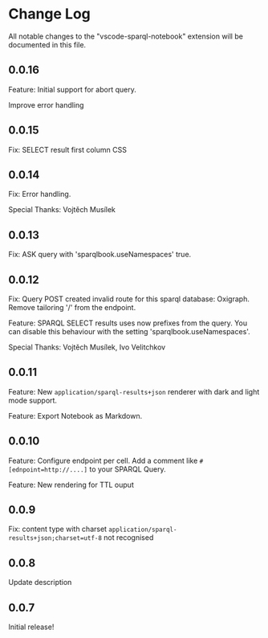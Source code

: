 # Change Log

All notable changes to the "vscode-sparql-notebook" extension will be documented in this file.

##  0.0.16

Feature: Initial support for abort query.

Improve error handling

##  0.0.15

Fix: SELECT result first column CSS

## 0.0.14

Fix: Error handling.

Special Thanks: Vojtěch Musílek

## 0.0.13

Fix: ASK query with 'sparqlbook.useNamespaces' true.

## 0.0.12

Fix: Query POST created invalid route for this sparql database: Oxigraph. Remove tailoring '/' from the endpoint.

Feature: SPARQL SELECT results uses now prefixes from the query. You can disable this behaviour with the setting 'sparqlbook.useNamespaces'.

Special Thanks: Vojtěch Musílek, Ivo Velitchkov

## 0.0.11

Feature: New `application/sparql-results+json` renderer with dark and light mode support.

Feature: Export Notebook as Markdown.

## 0.0.10

Feature: Configure endpoint per cell. Add a comment like `# [ednpoint=http://....]` to your SPARQL Query.

Feature: New rendering for TTL ouput

## 0.0.9

Fix: content type with charset `application/sparql-results+json;charset=utf-8` not recognised

## 0.0.8

Update description

## 0.0.7

Initial release!
